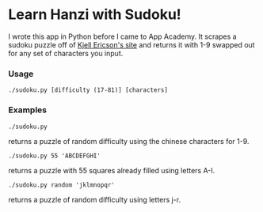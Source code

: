 # Learn Hanzi with Sudoku!

I wrote this app in Python before I came to App Academy.  It scrapes a sudoku puzzle off of [Kjell Ericson's site](http://kjell.haxx.se/sudoku/) and returns it with 1-9 swapped out for any set of characters you input.

### Usage
    ./sudoku.py [difficulty (17-81)] [characters]

### Examples
    ./sudoku.py
returns a puzzle of random difficulty using the chinese characters for 1-9.

    ./sudoku.py 55 'ABCDEFGHI'
returns a puzzle with 55 squares already filled using letters A-I.

    ./sudoku.py random 'jklmnopqr'
returns a puzzle of random difficulty using letters j-r.

